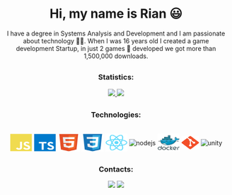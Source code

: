 <div>
  <h1 align="center">Hi, my name is Rian</a> 😃️</h1>
  <p align="center">I have a degree in Systems Analysis and Development and I am passionate about technology 👨‍💻. When I was 16 years old I created a game development Startup, in just 2 games 👾 developed we got more than 1,500,000 downloads. 
  </a><br>
</div>

<h2 dir="auto"></h2>
<h3 align="center">Statistics:</h3>
<!-- <h1 align="center"> 
  Trybe
</h1>

<p align="center"><i>"A Trybe é uma escola do futuro para qualquer pessoa que deseja construir uma carreira de sucesso em tecnologia. Como estudante a pessoa ainda tem a opção de pagar os estudos apenas quando estiver formada e com um bom trabalho."</i></p> -->

<div align="center">
  <a href="https://github.com/rianbr10">
    <img height="150em" src="https://github-readme-stats.vercel.app/api?username=rianbr10&count_private=true&include_all_commits=true&show_icons=true&theme=dracula&hide_border=false&show_owner=true"/>
    <img height="150em" src="https://github-readme-stats.vercel.app/api/top-langs/?username=rianbr10&theme=dracula&hide_border=false&&layout=compact"/>
  </a>
</div>
<h2 dir="auto"></h2>
<h3 align="center">Technologies:</h3>
<div align="center" valign="top"><br>
  <img align="center" alt="Js" height="40" width="50" src="https://raw.githubusercontent.com/devicons/devicon/master/icons/javascript/javascript-plain.svg">
  <img align="center" alt="Js" height="40" width="50" src="https://raw.githubusercontent.com/devicons/devicon/master/icons/typescript/typescript-plain.svg">
  <img align="center" alt="HTML" height="40" width="50" src="https://raw.githubusercontent.com/devicons/devicon/master/icons/html5/html5-original.svg">
  <img align="center" alt="CSS" height="40" width="50" src="https://raw.githubusercontent.com/devicons/devicon/master/icons/css3/css3-original.svg">
  <img align="center" alt="React" height="40" width="50" src="https://raw.githubusercontent.com/devicons/devicon/master/icons/react/react-original.svg">
  <img align="center" alt="nodejs" height="40" width="50" src="https://cdn.worldvectorlogo.com/logos/nodejs-icon.svg">
  <img align="center" alt="docker" height="40" width="50" src="https://raw.githubusercontent.com/devicons/devicon/9c6bfdb9783cdfe1018666ed76adcfd3eab6fad6/icons/docker/docker-original-wordmark.svg">
  <img align="center" alt="git" height="30" width="40" src="https://raw.githubusercontent.com/devicons/devicon/master/icons/git/git-original.svg">
  <img align="center" alt="unity" height="35" width="35" src="https://cdn4.iconfinder.com/data/icons/logos-brands-5/24/unity-512.png">
</div>
<h2 dir="auto"></h2>
<h3 align="center">Contacts:</h3>
<div align="center">
  <a href="https://www.linkedin.com/in/rian-brunelli/" target="_blank"><img src="https://img.shields.io/badge/-LinkedIn-%230077B5?style=for-the-badge&logo=linkedin&logoColor=white" target="_blank"></a> 
  <a href="mailto:rian10brunelli@gmail.com"><img src="https://img.shields.io/badge/-Gmail-%23333?style=for-the-badge&logo=gmail&logoColor=white" target="_blank"></a>
</div>

<div align="center">
  
  
</div>

<div align="center">
</div>
